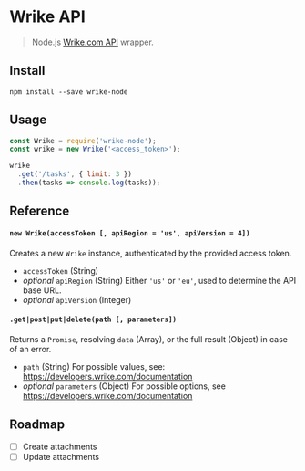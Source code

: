 # Wrike API

> Node.js [Wrike.com API](https://developers.wrike.com/documentation) wrapper.

## Install

```shell
npm install --save wrike-node
```

## Usage

```js
const Wrike = require('wrike-node');
const wrike = new Wrike('<access_token>');

wrike
  .get('/tasks', { limit: 3 })
  .then(tasks => console.log(tasks));
```

## Reference

#### `new Wrike(accessToken [, apiRegion = 'us', apiVersion = 4])`

Creates a new `Wrike` instance, authenticated by the provided access token.

- `accessToken` (String)
- _optional_ `apiRegion` (String) Either `'us'` or `'eu'`, used to determine the API base URL.
- _optional_ `apiVersion` (Integer)

#### `.get|post|put|delete(path [, parameters])`

Returns a `Promise`, resolving `data` (Array), or the full result (Object) in case of an error.

- `path` (String) For possible values, see: https://developers.wrike.com/documentation
- _optional_ `parameters` (Object) For possible options, see https://developers.wrike.com/documentation

## Roadmap

- [ ] Create attachments
- [ ] Update attachments
